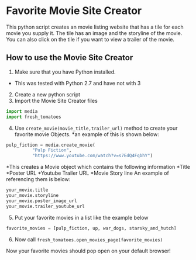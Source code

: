 # Favorite Movie Site Creator
This python script creates an movie listing website that has a tile for
each movie you supply it. The tile has an image and the storyline of the
movie. You can also click on the tile if you want to view a trailer of the movie.

## How to use the Movie Site Creator
1. Make sure that you have Python installed.
  * This was tested with Python 2.7 and have not with 3
2. Create a new python script
3. Import the Movie Site Creator files
```python
import media
import fresh_tomatoes
```
4. Use `create_movie(movie_title,trailer_url)` method to create your favorite
 movie Objects.
  *an example of this is shown below:
  ```python
  pulp_fiction = media.create_movie(
            "Pulp Fiction",
            "https://www.youtube.com/watch?v=s7EdQ4FqbhY")
  ```
  *This creates a Movie object which contains the following information
    *Title
    *Poster URL
    *Youtube Trailer URL
    *Movie Story line
  An example of referencing them is below:
  ```python
  your_movie.title
  your_movie.storyline
  your_movie.poster_image_url
  your_movie.trailer_youtube_url
  ```
5. Put your favorite movies in a list like the example below
```python
favorite_movies = [pulp_fiction, up, war_dogs, starsky_and_hutch]
```
6. Now call `fresh_tomatoes.open_movies_page(favorite_movies)`

Now your favorite movies should pop open on your default browser!



